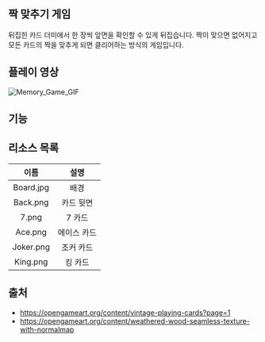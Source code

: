 ## 짝 맞추기 게임
뒤집힌 카드 더미에서 한 장씩 앞면을 확인할 수 있게 뒤집습니다. 짝이 맞으면 없어지고 모든 카드의 짝을 맞추게 되면 클리어하는 방식의 게임입니다.

## 플레이 영상
![Memory_Game_GIF](memory.gif)

## 기능



 
<!-- ## 기획
- 카드에는 곰, 늑대, 용 세 가지 종류가 있습니다.
- 보드판에 8 x 5만큼의 카드들이 무작위로 표시됩니다.
- 한 장씩 마우스를 클릭하면 카드가 뒤집힙니다.
- 선택한 두 개의 카드가 짝이 맞으면 해당 카드는 보드에서 삭제됩니다.
- 짝이 맞지 않는 경우라면 두 개의 카드 모두 다시 뒷면으로 뒤집습니다.
- 카드를 뒤집을 때마다 우측에 클릭수가 증가합니다. -->

## 리소스 목록
|   이름    |    설명     |
| :-------: | :---------: |
| Board.jpg |    배경     |
| Back.png  |  카드 뒷면  |
|   7.png   |   7 카드    |
|  Ace.png  | 에이스 카드 |
| Joker.png |  조커 카드  |
| King.png  |   킹 카드   |


## 출처
- https://opengameart.org/content/vintage-playing-cards?page=1
- https://opengameart.org/content/weathered-wood-seamless-texture-with-normalmap
